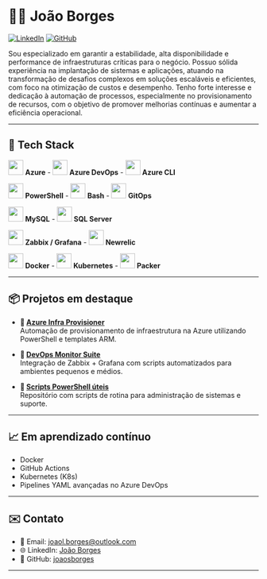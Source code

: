 # 👨‍💻 João Borges

[![LinkedIn](https://img.shields.io/badge/LinkedIn-0A66C2?style=flat&logo=linkedin&logoColor=white)](https://www.linkedin.com/in/jo%C3%A3o-lucas-schimith-borges-8aa32ba5/)
[![GitHub](https://img.shields.io/badge/GitHub-121011?style=flat&logo=github&logoColor=white)](https://github.com/joaosborges)

Sou especializado em garantir a estabilidade, alta disponibilidade e performance de infraestruturas críticas para o negócio. Possuo sólida experiência na implantação de sistemas e aplicações, atuando na transformação de desafios complexos em soluções escaláveis e eficientes, com foco na otimização de custos e desempenho. Tenho forte interesse e dedicação à automação de processos, especialmente no provisionamento de recursos, com o objetivo de promover melhorias contínuas e aumentar a eficiência operacional.

---

## 🚀 Tech Stack


<div align="left">

  <img src="https://cdn.jsdelivr.net/gh/devicons/devicon/icons/azure/azure-original.svg" width="30"/> **Azure**   -   <img src="https://svgrepo.com/show/341632/azure-devops.svg" width="30"/> **Azure DevOps**    -    <img src="https://cdn.jsdelivr.net/gh/devicons/devicon/icons/azure/azure-plain.svg" width="30"/> **Azure CLI**
  
  <img src="https://cdn.jsdelivr.net/gh/devicons/devicon/icons/powershell/powershell-original.svg" width="30"/> **PowerShell**    -    <img src="https://cdn.jsdelivr.net/gh/devicons/devicon/icons/bash/bash-original.svg" width="30"/> **Bash**    -    <img src="https://cdn.jsdelivr.net/gh/devicons/devicon/icons/git/git-original.svg" width="30"/> **GitOps**

  <img src="https://cdn.jsdelivr.net/gh/devicons/devicon/icons/mysql/mysql-original.svg" width="30"/> **MySQL**    -    <img src="https://cdn.jsdelivr.net/gh/devicons/devicon/icons/microsoftsqlserver/microsoftsqlserver-plain.svg" width="30"/> **SQL Server**

  
  <img src="https://cdn.jsdelivr.net/gh/devicons/devicon/icons/grafana/grafana-original.svg" width="30"/> **Zabbix / Grafana**   -   <img src="https://cdn.simpleicons.org/newrelic" width="30"/> **Newrelic**


  <img src="https://cdn.jsdelivr.net/gh/devicons/devicon/icons/docker/docker-original.svg" width="30"/> **Docker**    -    <img src="https://cdn.jsdelivr.net/gh/devicons/devicon/icons/kubernetes/kubernetes-plain.svg" width="30"/> **Kubernetes**    -    <img src="https://cdn.jsdelivr.net/gh/devicons/devicon/icons/packer/packer-original.svg" width="30"/> **Packer**

</div>

---

## 📦 Projetos em destaque

- **📁 [Azure Infra Provisioner](https://github.com/seu-usuario/azure-infra-provisioner)**  
  Automação de provisionamento de infraestrutura na Azure utilizando PowerShell e templates ARM.

- **📁 [DevOps Monitor Suite](https://github.com/seu-usuario/devops-monitor-suite)**  
  Integração de Zabbix + Grafana com scripts automatizados para ambientes pequenos e médios.

- **📁 [Scripts PowerShell úteis](https://github.com/seu-usuario/powershell-utilities)**  
  Repositório com scripts de rotina para administração de sistemas e suporte.

---

## 📈 Em aprendizado contínuo

- Docker
- GitHub Actions
- Kubernetes (K8s)
- Pipelines YAML avançadas no Azure DevOps

---

## ✉️ Contato

- 📧 Email: joaol.borges@outlook.com
- 🌐 LinkedIn: [João Borges](https://www.linkedin.com/in/jo%C3%A3o-lucas-schimith-borges-8aa32ba5/)  
- 💼 GitHub: [joaosborges](https://github.com/joaosborges)

---



